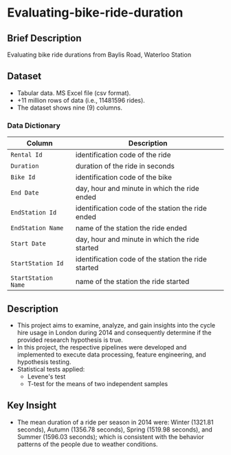 # Evaluating-bike-ride-duration

## Brief Description
Evaluating bike ride durations from Baylis Road, Waterloo Station

## Dataset
* Tabular data. MS Excel file (csv format).
* +11 million rows of data (i.e., 11481596 rides).
* The dataset shows nine (9) columns.

### Data Dictionary
| Column     | Description                          |
|------------|--------------------------------------|
| `Rental Id`    | identification code of the ride                |
| `Duration`     | duration of the ride in seconds         |
| `Bike Id` | identification code of the bike                 |
| `End Date` | day, hour and minute in which the ride ended        |
| `EndStation Id` | identification code of the station the ride ended    |
| `EndStation Name` | name of the station the ride ended    |
| `Start Date` | day, hour and minute in which the ride started     |
| `StartStation Id` | identification code of the station the ride started     |
| `StartStation Name` |name of the station the ride started     | 

## Description
* This project aims to examine, analyze, and gain insights into the cycle hire usage in London during 2014 and consequently determine if the provided research hypothesis is true.
* In this project, the respective pipelines were developed and implemented to execute data processing, feature engineering, and hypothesis testing.
* Statistical tests applied:
  *  Levene's test
  *  T-test for the means of two independent samples

## Key Insight
* The mean duration of a ride per season in 2014 were:  Winter  (1321.81  seconds), Autumn (1356.78 seconds), Spring (1519.98  seconds), and Summer (1596.03  seconds); which is consistent  with the behavior patterns of the people due to weather conditions. 
